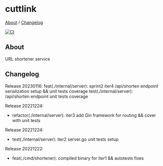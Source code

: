 # cuttlink

[About](#about) /
[Changelog](#changelog)

[![CI](https://github.com/avtorsky/cuttlink/actions/workflows/shortenertest.yml/badge.svg?branch=iter3)](https://github.com/avtorsky/cuttlink/actions/workflows/shortenertest.yml)

## About
URL shortener service

## Changelog
Release 20230116:
feat(./internal/server): sprint2 iter4 /api/shorten endpoint serialization setup && unit tests coverage
test(./internal/server): /api/shorten endpoint unit tests coverage

Release 20221224:
* refactor(./internal/server): iter3 add Gin framework for routing && cover with unit tests

Release 20221224:
* test(./internal/server): iter2 server.go unit tests setup

Release 20221222:
* feat(./cmd/shortener): compiled binary for iter1 && autotests fixes